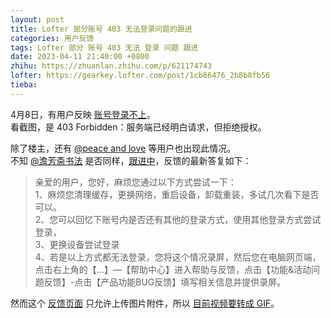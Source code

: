 ```yaml
---
layout: post
title: Lofter 部分账号 403 无法登录问题的跟进
categories: 用户反馈
tags: Lofter 部分 账号 403 无法 登录 问题 跟进 
date: 2023-04-11 21:40:00 +0800
zhihu: https://zhuanlan.zhihu.com/p/621174743
lofter: https://gearkey.lofter.com/post/1cb86476_2b8b8fb56
tieba: 
---
```


4月8日，有用户反映 [账号登录不上](https://tieba.baidu.com/p/8348954224)。  
看截图，是 403 Forbidden：服务端已经明白请求，但拒绝授权。

除了楼主，还有 [@peace and love](https://vaz13.lofter.com/post/76d78910_2b8b2dadf) 等用户也出现此情况。  
不知 [@澹芳斋书法](https://danfangzhai.lofter.com/post/4c6d17f3_2b89d72e5) 是否同样，[跟进中](https://tieba.baidu.com/f?kw=lofter)，反馈的最新答复如下：

> 亲爱的用户，您好，麻烦您通过以下方式尝试一下：  
> 1、麻烦您清理缓存，更换网络，重启设备，卸载重装，多试几次看下是否可以。  
> 2、您可以回忆下账号内是否还有其他的登录方式，使用其他登录方式尝试登录，  
> 3、更换设备尝试登录  
> 4、若是以上方式都无法登录，您将这个情况录屏，然后您在电脑网页端，点击右上角的【…】—【帮助中心】进入帮助与反馈，点击【功能&活动问题反馈】-点击【产品功能BUG反馈】填写相关信息并提供录屏。

然而这个 [反馈页面](https://www.lofter.com/front/customer-service#/feedback/127) 只允许上传图片附件，所以 [目前视频要转成 GIF](https://cloudconvert.com/mp4-to-gif)。
